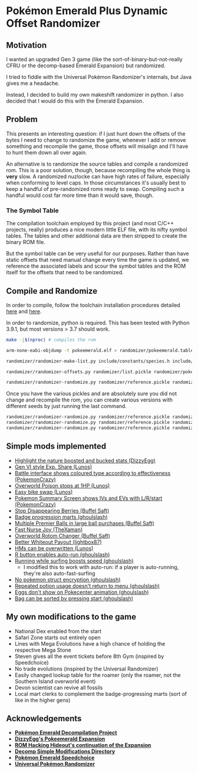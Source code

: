 # Pokémon Emerald Plus Dynamic Offset Randomizer

## Motivation

I wanted an upgraded Gen 3 game (like the sort-of-binary-but-not-really CFRU or the decomp-based Emerald Expansion) but randomized.

I tried to fiddle with the Universal Pokémon Randomizer's internals, but Java gives me a headache.

Instead, I decided to build my own makeshift randomizer in python. I also decided that I would do this with the Emerald Expansion.

## Problem

This presents an interesting question: if I just hunt down the offsets of the bytes I need to change to randomize the game, whenever I add or remove something and recompile the game, those offsets will misalign and I'll have to hunt them down all over again.

An alternative is to randomize the source tables and compile a randomized rom. This is a poor solution, though, because recompiling the whole thing is **very** slow. A randomized nuzlocke can have high rates of failure, especially when conforming to level caps. In those circumstances it's usually best to keep a handful of pre-randomized roms ready to swap. Compiling such a handful would cost far more time than it would save, though.

### The Symbol Table

The compilation toolchain employed by this project (and most C/C++ projects, really) produces a nice modern little ELF file, with its nifty symbol tables. The tables and other additional data are then stripped to create the binary ROM file.

But the symbol table can be very useful for our purposes. Rather than have static offsets that need manual change every time the game is updated, we reference the associated labels and scour the symbol tables and the ROM itself for the offsets that need to be randomized.

## Compile and Randomize

In order to compile, follow the toolchain installation procedures detailed [here](INSTALL.md) and [here](https://github.com/pret/pokeemerald/blob/master/INSTALL.md).

In order to randomize, python is required. This has been tested with Python 3.9.1, but most versions > 3.7 should work.

```sh
make -j$(nproc) # compiles the rom

arm-none-eabi-objdump -t pokeemerald.elf > randomizer/pokeemerald.table # Writes the symbol table to a file

randomizer/randomizer-make-list.py include/constants/species.h include/constants/items.h randomizer/reference.pickle randomizer/list.pickle # Parses the Species and Items constant lists and produces a reference lookup table, as well as a list of the symbols which need to be randomized

randomizer/randomizer-offsets.py randomizer/list.pickle randomizer/pokeemerald.table pokeemerald.gba randomizer/offsets.pickle # reads the list of symbols to be randomized, cross-references it with the symbol table, and fine-tunes the address to point exactly to the bytes that need changing

randomizer/randomizer-randomize.py randomizer/reference.pickle randomizer/offsets.pickle pokeemerald.gba randomizer/output.gba -seed RANDOM_SEED # reads the reference lookup table, and the fine-tuned offsets, and puts the randomized pokemon at those offsets.
```

Once you have the various pickles and are absolutely sure you did not change and recompile the rom, you can create various versions with different seeds by just running the last command.

```sh
randomizer/randomizer-randomize.py randomizer/reference.pickle randomizer/offsets.pickle pokeemerald.gba randomizer/output_1.gba -seed SEED1
randomizer/randomizer-randomize.py randomizer/reference.pickle randomizer/offsets.pickle pokeemerald.gba randomizer/output_2.gba -seed SEED2
randomizer/randomizer-randomize.py randomizer/reference.pickle randomizer/offsets.pickle pokeemerald.gba randomizer/output_3.gba -seed SEED3
```

## Simple mods implemented

 * [Highlight the nature boosted and bucked stats (DizzyEgg)](https://www.pokecommunity.com/showpost.php?p=10024409&postcount=21)
 * [Gen VI style Exp. Share (Lunos)](https://www.pokecommunity.com/showpost.php?p=10060538&postcount=26)
 * [Battle interface shows coloured type according to effectiveness (PokemonCrazy)](https://www.pokecommunity.com/showpost.php?p=10167016&postcount=83)
 * [Overworld Poison stops at 1HP (Lunos)](https://www.pokecommunity.com/showpost.php?p=10068565&postcount=32)
 * [Easy bike swap (Lunos)](https://www.pokecommunity.com/showpost.php?p=10161144&postcount=74)
 * [Pokemon Summary Screen shows IVs and EVs with L/R/start (PokemonCrazy)](https://www.pokecommunity.com/showpost.php?p=10161688&postcount=77)
 * [Stop Disappearing Berries (Buffel Saft)](https://www.pokecommunity.com/showpost.php?p=10142996&postcount=63)
 * [Badge progression marts (ghoulslash)](https://www.pokecommunity.com/showpost.php?p=10172995&postcount=96)
 * [Multiple Premier Balls in large ball purchases (Buffel Saft)](https://www.pokecommunity.com/showpost.php?p=10178662&postcount=110)
 * [Fast Nurse Joy (TheXaman)](https://www.pokecommunity.com/showpost.php?p=10213415&postcount=164)
 * [Overworld Rotom Changer (Buffel Saft)](https://www.pokecommunity.com/showpost.php?p=10214373&postcount=168)
 * [Better Whiteout Payout (lightbox87)](https://www.pokecommunity.com/showpost.php?p=10137272&postcount=58)
 * [HMs can be overwritten (Lunos)](https://www.pokecommunity.com/showpost.php?p=10182839&postcount=119)
 * [R button enables auto-run (ghoulslash)](https://www.pokecommunity.com/showpost.php?p=10161076&postcount=72)
 * [Running while surfing boosts speed (ghoulslash)](https://www.pokecommunity.com/showpost.php?p=10137446&postcount=59)
   * I modified this to work with auto-run: if a player is auto-running, they're also auto-fast-surfing
 * [No pokemon struct encryption (ghoulslash)](https://www.pokecommunity.com/showthread.php?p=10114674#post10114674)
 * [Repeated potion usage doesn't return to menu (ghoulslash)](https://www.pokecommunity.com/showthread.php?p=10206290#post10206290)
 * [Eggs don't show on Pokecenter animation (ghoulslash)](https://github.com/pret/pokeemerald/wiki/Pokecenters-Disregard-Eggs)
 * [Bag can be sorted by pressing start (ghoulslash)](https://www.pokecommunity.com/showthread.php?p=10167488#post10167488)

## My own modifications to the game

 * National Dex enabled from the start
 * Safari Zone starts out entirely open
 * Lines with Mega Evolutions have a high chance of holding the respective Mega Stone
 * Steven gives all the event tickets before 8th Gym (inspired by Speedchoice)
 * No trade evolutions (inspired by the Universal Randomizer)
 * Easily changed lookup table for the roamer (only the roamer, not the Southern Island overworld event)
 * Devon scientist can revive all fossils
 * Local mart clerks to complement the badge-progressing marts (sort of like in the higher gens)

## Acknowledgements

* [**Pokémon Emerald Decompilation Project**](https://github.com/pret/pokeemerald)
* [**DizzyEgg's Pokeemerald Expansion**](https://github.com/DizzyEggg/pokeemerald)
* [**ROM Hacking Hideout's continuation of the Expansion**](https://github.com/rh-hideout/pokeemerald-expansion)
* [**Decomp Simple Modifications Directory**](https://www.pokecommunity.com/showthread.php?t=416647)
* [**Pokémon Emerald Speedchoice**](https://github.com/ProjectRevoTPP/pokeemerald-speedchoice)
* [**Universal Pokémon Randomizer**](https://pokehacks.dabomstew.com/randomizer/)
